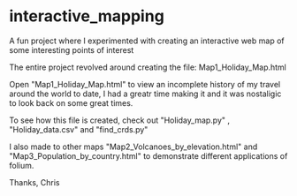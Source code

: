# interactive_mapping
A fun project where I experimented with creating an interactive web map of some interesting points of interest

The entire project revolved around creating the file: Map1_Holiday_Map.html

Open "Map1_Holiday_Map.html" to view an incomplete history of my travel around the world to date, I had a greatr time making it and it was nostaligic to look back on some great times. 

To see how this file is created, check out "Holiday_map.py" , "Holiday_data.csv" and "find_crds.py" 

I also made to other maps "Map2_Volcanoes_by_elevation.html" and "Map3_Population_by_country.html" to demonstrate different applications of folium. 

Thanks,
Chris
